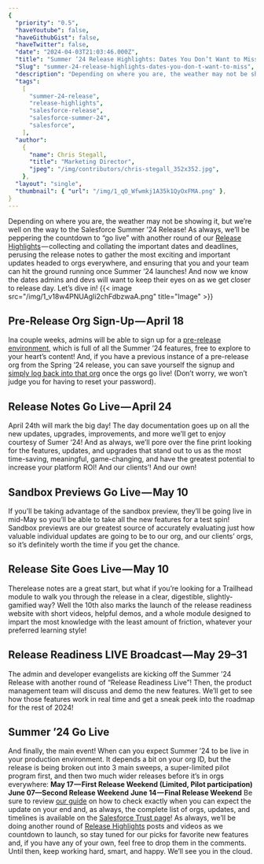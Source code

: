 ```yaml
---
{
  "priority": "0.5",
  "haveYoutube": false,
  "haveGithubGist": false,
  "haveTwitter": false,
  "date": "2024-04-03T21:03:46.000Z",
  "title": "Summer ’24 Release Highlights: Dates You Don’t Want to Miss!",
  "Slug": "summer-24-release-highlights-dates-you-don-t-want-to-miss",
  "description": "Depending on where you are, the weather may not be showing it, but we’re well on the way to the Salesforce Summer ’24 Release!.",
  "tags":
    [
      "summer-24-release",
      "release-highlights",
      "salesforce-release",
      "salesforce-summer-24",
      "salesforce",
    ],
  "author":
    {
      "name": Chris Stegall,
      "title": "Marketing Director",
      "jpeg": "/img/contributors/chris-stegall_352x352.jpg",
    },
  "layout": "single",
  "thumbnail": { "url": "/img/1_qO_Wfwmkj1A35k1QyOxFMA.png" },
}
---
```


Depending on where you are, the weather may not be showing it, but we’re well on the way to the Salesforce Summer ’24 Release!
As always, we’ll be peppering the countdown to “go live” with another round of our [Release Highlights](https://medium.com/tag/release-highlights) — collecting and collating the important dates and deadlines, perusing the release notes to gather the most exciting and important updates headed to orgs everywhere, and ensuring that you and your team can hit the ground running once Summer ’24 launches!
And now we know the dates admins and devs will want to keep their eyes on as we get closer to release day.
Let’s dive in!
{{< image src="/img/1_v18w4PNUAgIi2chFdbzwaA.png" title="Image" >}}

## Pre-Release Org Sign-Up — April 18

Ina couple weeks, admins will be able to sign up for a [pre-release environment](https://www.salesforce.com/form/signup/prerelease-summer23/?_ga=2.55265259.1341205535.1681922652-1161755802.1667412373&_gl=1*1f139ea*_ga*MTE2MTc1NTgwMi4xNjY3NDEyMzcz*_ga_EE9XB9ZV8F*MTY4MjExMTg3NC4xMC4wLjE2ODIxMTE4NzQuMC4wLjA.), which is full of all the Summer ’24 features, free to explore to your heart’s content! And, if you have a previous instance of a pre-release org from the Spring ’24 release, you can save yourself the signup and [simply log back into that org](https://gs0.salesforce.com/?_ga=2.164653311.1341205535.1681922652-1161755802.1667412373) once the orgs go live! (Don’t worry, we won’t judge you for having to reset your password).

## Release Notes Go Live — April 24

April 24th will mark the big day! The day documentation goes up on all the new updates, upgrades, improvements, and more we’ll get to enjoy courtesy of Sumer ‘24! And as always, we’ll pore over the fine print looking for the features, updates, and upgrades that stand out to us as the most time-saving, meaningful, game-changing, and have the greatest potential to increase your platform ROI!
And our clients’!
And our own!

## Sandbox Previews Go Live — May 10

If you’ll be taking advantage of the sandbox preview, they’ll be going live in mid-May so you’ll be able to take all the new features for a test spin! Sandbox previews are our greatest source of accurately evaluating just how valuable individual updates are going to be to our org, and our clients’ orgs, so it’s definitely worth the time if you get the chance.

## Release Site Goes Live — May 10

Therelease notes are a great start, but what if you’re looking for a Trailhead module to walk you through the release in a clear, digestible, slightly-gamified way? Well the 10th also marks the launch of the release readiness website with short videos, helpful demos, and a whole module designed to impart the most knowledge with the least amount of friction, whatever your preferred learning style!

## Release Readiness LIVE Broadcast — May 29–31

The admin and developer evangelists are kicking off the Summer ’24 Release with another round of “Release Readiness Live”! Then, the product management team will discuss and demo the new features. We’ll get to see how those features work in real time and get a sneak peek into the roadmap for the rest of 2024!

## Summer ’24 Go Live

And finally, the main event! When can you expect Summer ’24 to be live in your production environment. It depends a bit on your org ID, but the release is being broken out into 3 main sweeps, a super-limited pilot program first, and then two much wider releases before it’s in orgs everywhere:
**May 17 — First Release Weekend (Limited, Pilot participation)**
**June 07—Second Release Weekend**
**June 14 — Final Release Weekend**
Be sure to review [our guide](https://medium.com/creme-de-la-crm/how-to-check-when-the-spring-21-release-is-hitting-your-org-5167b887c1b6) on how to check exactly when you can expect the update on your end and, as always, the complete list of orgs, updates, and timelines is available on the [Salesforce Trust page](https://www.salesforce.com/blog/winter-22-sandbox-preview/#:~:text=gets%20upgraded.%20Our-,Trust,-page%20has%20the)!
As always, we’ll be doing another round of [Release Highlights](https://medium.com/creme-de-la-crm/tagged/release-highlights) posts and videos as we countdown to launch, so stay tuned for our picks for favorite new features and, if you have any of your own, feel free to drop them in the comments.
Until then, keep working hard, smart, and happy. We’ll see you in the cloud.
